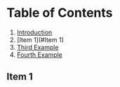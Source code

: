 
# Table of Contents
1. [Introduction](#example)
2. [Item 1](#Item 1)
3. [Third Example](#third-example)
4. [Fourth Example](#fourth-examplehttpwwwfourthexamplecom)

## Item 1
